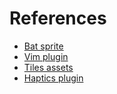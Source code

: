 # References

- [Bat sprite](https://todemann.itch.io/bat)
- [Vim plugin](https://godotengine.org/asset-library/asset/1859)
- [Tiles assets](https://frozenwipstudios.itch.io/tiles)
- [Haptics plugin](https://github.com/kyoz/godot-haptics)
